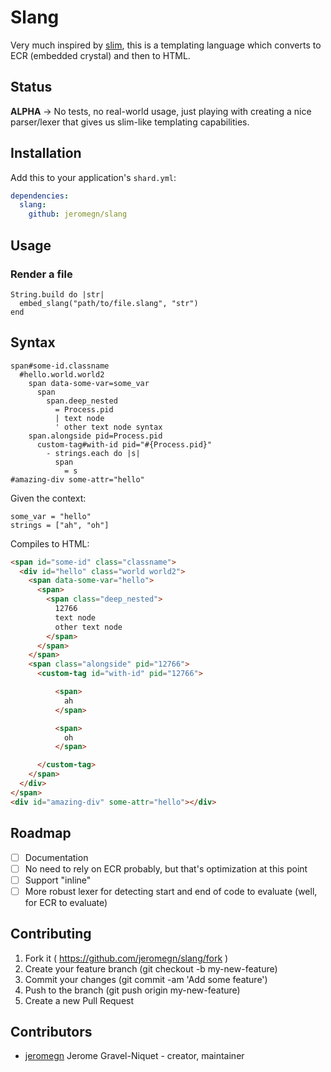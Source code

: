 # Slang

Very much inspired by [slim](https://github.com/slim-template/slim), this is a templating language which converts to ECR (embedded crystal) and then to HTML.

## Status

**ALPHA** -> No tests, no real-world usage, just playing with creating a nice parser/lexer that gives us slim-like templating capabilities.

## Installation

Add this to your application's `shard.yml`:

```yaml
dependencies:
  slang:
    github: jeromegn/slang
```

## Usage

### Render a file

```crystal
String.build do |str|
  embed_slang("path/to/file.slang", "str")
end
```

## Syntax

```slim
span#some-id.classname
  #hello.world.world2
    span data-some-var=some_var
      span
        span.deep_nested
          = Process.pid
          | text node
          ' other text node syntax
    span.alongside pid=Process.pid
      custom-tag#with-id pid="#{Process.pid}"
        - strings.each do |s|
          span
            = s
#amazing-div some-attr="hello"
```

Given the context:

```crystal
some_var = "hello"
strings = ["ah", "oh"]
```

Compiles to HTML:

```html
<span id="some-id" class="classname">
  <div id="hello" class="world world2">
    <span data-some-var="hello">
      <span>
        <span class="deep_nested">
          12766
          text node
          other text node
        </span>
      </span>
    </span>
    <span class="alongside" pid="12766">
      <custom-tag id="with-id" pid="12766">

          <span>
            ah
          </span>

          <span>
            oh
          </span>

      </custom-tag>
    </span>
  </div>
</span>
<div id="amazing-div" some-attr="hello"></div>
```

## Roadmap

- [ ] Documentation
- [ ] No need to rely on ECR probably, but that's optimization at this point
- [ ] Support "inline"
- [ ] More robust lexer for detecting start and end of code to evaluate (well, for ECR to evaluate)

## Contributing

1. Fork it ( https://github.com/jeromegn/slang/fork )
2. Create your feature branch (git checkout -b my-new-feature)
3. Commit your changes (git commit -am 'Add some feature')
4. Push to the branch (git push origin my-new-feature)
5. Create a new Pull Request

## Contributors

- [jeromegn](https://github.com/jeromegn) Jerome Gravel-Niquet - creator, maintainer
